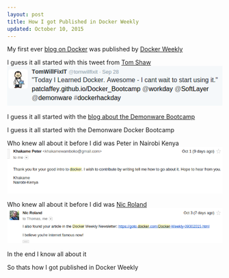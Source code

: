 ```yaml
---
layout: post
title: How I got Published in Docker Weekly
updated: October 10, 2015
---
```

My first ever [blog on Docker](http://patclaffey.github.io/Docker_Bootcamp/) was published by [Docker Weekly](https://goto.docker.com/Docker-Weekly-09302015.html)

I guess it all started with this tweet from [Tom Shaw](https://twitter.com/tomwillfixit)
![Tweet about Docker Bootcamp Blog](/images/tweet_docker_bootcamp.png)

I guess it all started with the [blog about the Demonware Bootcamp](http://patclaffey.github.io/Docker_Bootcamp/)

I guess it all started with the Demonware Docker Bootcamp

Who knew all about it before I did was Peter in Nairobi Kenya
![email from Peter](/images/email_pete.png)

Who knew all about it before I did was [Nic Roland](https://twitter.com/nicr9)
![email from Nic](/images/email_nic.png)

In the end I know all about it

So thats how I got published in Docker Weekly

